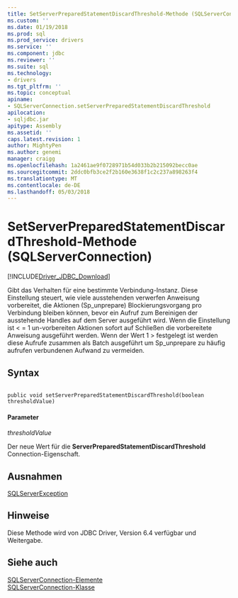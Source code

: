 ```yaml
---
title: SetServerPreparedStatementDiscardThreshold-Methode (SQLServerConnection) | Microsoft Docs
ms.custom: ''
ms.date: 01/19/2018
ms.prod: sql
ms.prod_service: drivers
ms.service: ''
ms.component: jdbc
ms.reviewer: ''
ms.suite: sql
ms.technology:
- drivers
ms.tgt_pltfrm: ''
ms.topic: conceptual
apiname:
- SQLServerConnection.setServerPreparedStatementDiscardThreshold
apilocation:
- sqljdbc.jar
apitype: Assembly
ms.assetid: ''
caps.latest.revision: 1
author: MightyPen
ms.author: genemi
manager: craigg
ms.openlocfilehash: 1a2461ae9f0728971b54d033b2b215092becc0ae
ms.sourcegitcommit: 2ddc0bfb3ce2f2b160e3638f1c2c237a898263f4
ms.translationtype: MT
ms.contentlocale: de-DE
ms.lasthandoff: 05/03/2018
---
```

# <a name="setserverpreparedstatementdiscardthreshold-method-sqlserverconnection"></a>SetServerPreparedStatementDiscardThreshold-Methode (SQLServerConnection)
[!INCLUDE[Driver_JDBC_Download](../../../includes/driver_jdbc_download.md)]

 Gibt das Verhalten für eine bestimmte Verbindung-Instanz. Diese Einstellung steuert, wie viele ausstehenden verwerfen Anweisung vorbereitet, die Aktionen (Sp_unprepare) Blockierungsvorgang pro Verbindung bleiben können, bevor ein Aufruf zum Bereinigen der ausstehende Handles auf dem Server ausgeführt wird. Wenn die Einstellung ist < = 1 un-vorbereiten Aktionen sofort auf Schließen die vorbereitete Anweisung ausgeführt werden. Wenn der Wert 1 > festgelegt ist werden diese Aufrufe zusammen als Batch ausgeführt um Sp_unprepare zu häufig aufrufen verbundenen Aufwand zu vermeiden.


## <a name="syntax"></a>Syntax  
  
```  
  
public void setServerPreparedStatementDiscardThreshold(boolean thresholdValue)  
```  

#### <a name="parameters"></a>Parameter  
 *thresholdValue*  
 
 Der neue Wert für die **ServerPreparedStatementDiscardThreshold** Connection-Eigenschaft.  
 
## <a name="exceptions"></a>Ausnahmen  
 [SQLServerException](../../../connect/jdbc/reference/sqlserverexception-class.md)  
 
## <a name="remarks"></a>Hinweise  
 Diese Methode wird von JDBC Driver, Version 6.4 verfügbar und Weitergabe.
 
## <a name="see-also"></a>Siehe auch  
 [SQLServerConnection-Elemente](../../../connect/jdbc/reference/sqlserverconnection-members.md)   
 [SQLServerConnection-Klasse](../../../connect/jdbc/reference/sqlserverconnection-class.md)  
  
  
